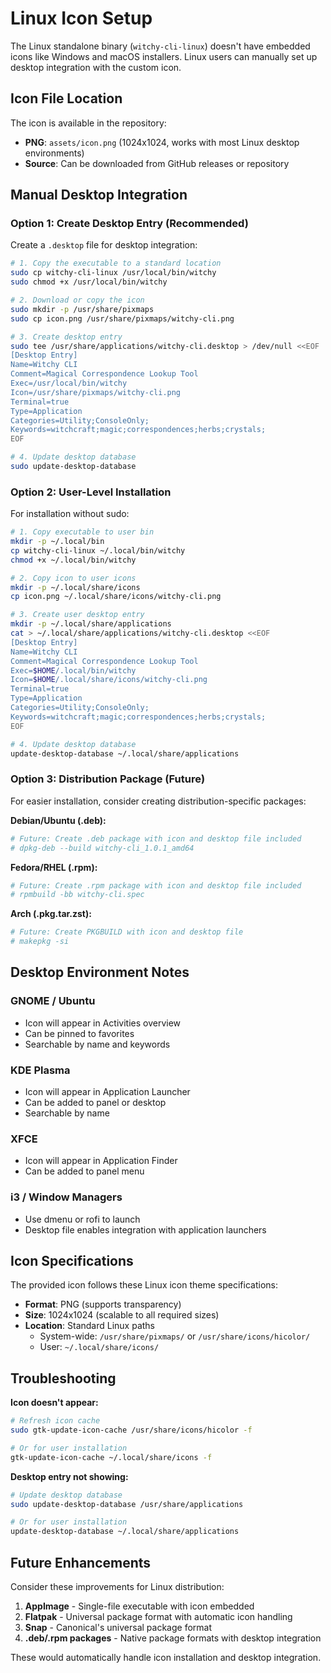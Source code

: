 # Linux Icon Setup

The Linux standalone binary (`witchy-cli-linux`) doesn't have embedded icons like Windows and macOS installers. Linux users can manually set up desktop integration with the custom icon.

## Icon File Location

The icon is available in the repository:

- **PNG**: `assets/icon.png` (1024x1024, works with most Linux desktop environments)
- **Source**: Can be downloaded from GitHub releases or repository

## Manual Desktop Integration

### Option 1: Create Desktop Entry (Recommended)

Create a `.desktop` file for desktop integration:

```bash
# 1. Copy the executable to a standard location
sudo cp witchy-cli-linux /usr/local/bin/witchy
sudo chmod +x /usr/local/bin/witchy

# 2. Download or copy the icon
sudo mkdir -p /usr/share/pixmaps
sudo cp icon.png /usr/share/pixmaps/witchy-cli.png

# 3. Create desktop entry
sudo tee /usr/share/applications/witchy-cli.desktop > /dev/null <<EOF
[Desktop Entry]
Name=Witchy CLI
Comment=Magical Correspondence Lookup Tool
Exec=/usr/local/bin/witchy
Icon=/usr/share/pixmaps/witchy-cli.png
Terminal=true
Type=Application
Categories=Utility;ConsoleOnly;
Keywords=witchcraft;magic;correspondences;herbs;crystals;
EOF

# 4. Update desktop database
sudo update-desktop-database
```

### Option 2: User-Level Installation

For installation without sudo:

```bash
# 1. Copy executable to user bin
mkdir -p ~/.local/bin
cp witchy-cli-linux ~/.local/bin/witchy
chmod +x ~/.local/bin/witchy

# 2. Copy icon to user icons
mkdir -p ~/.local/share/icons
cp icon.png ~/.local/share/icons/witchy-cli.png

# 3. Create user desktop entry
mkdir -p ~/.local/share/applications
cat > ~/.local/share/applications/witchy-cli.desktop <<EOF
[Desktop Entry]
Name=Witchy CLI
Comment=Magical Correspondence Lookup Tool
Exec=$HOME/.local/bin/witchy
Icon=$HOME/.local/share/icons/witchy-cli.png
Terminal=true
Type=Application
Categories=Utility;ConsoleOnly;
Keywords=witchcraft;magic;correspondences;herbs;crystals;
EOF

# 4. Update desktop database
update-desktop-database ~/.local/share/applications
```

### Option 3: Distribution Package (Future)

For easier installation, consider creating distribution-specific packages:

**Debian/Ubuntu (.deb):**

```bash
# Future: Create .deb package with icon and desktop file included
# dpkg-deb --build witchy-cli_1.0.1_amd64
```

**Fedora/RHEL (.rpm):**

```bash
# Future: Create .rpm package with icon and desktop file included
# rpmbuild -bb witchy-cli.spec
```

**Arch (.pkg.tar.zst):**

```bash
# Future: Create PKGBUILD with icon and desktop file
# makepkg -si
```

## Desktop Environment Notes

### GNOME / Ubuntu

- Icon will appear in Activities overview
- Can be pinned to favorites
- Searchable by name and keywords

### KDE Plasma

- Icon will appear in Application Launcher
- Can be added to panel or desktop
- Searchable by name

### XFCE

- Icon will appear in Application Finder
- Can be added to panel menu

### i3 / Window Managers

- Use dmenu or rofi to launch
- Desktop file enables integration with application launchers

## Icon Specifications

The provided icon follows these Linux icon theme specifications:

- **Format**: PNG (supports transparency)
- **Size**: 1024x1024 (scalable to all required sizes)
- **Location**: Standard Linux paths
  - System-wide: `/usr/share/pixmaps/` or `/usr/share/icons/hicolor/`
  - User: `~/.local/share/icons/`

## Troubleshooting

**Icon doesn't appear:**

```bash
# Refresh icon cache
sudo gtk-update-icon-cache /usr/share/icons/hicolor -f

# Or for user installation
gtk-update-icon-cache ~/.local/share/icons -f
```

**Desktop entry not showing:**

```bash
# Update desktop database
sudo update-desktop-database /usr/share/applications

# Or for user installation
update-desktop-database ~/.local/share/applications
```

## Future Enhancements

Consider these improvements for Linux distribution:

1. **AppImage** - Single-file executable with icon embedded
2. **Flatpak** - Universal package format with automatic icon handling
3. **Snap** - Canonical's universal package format
4. **.deb/.rpm packages** - Native package formats with desktop integration

These would automatically handle icon installation and desktop integration.
